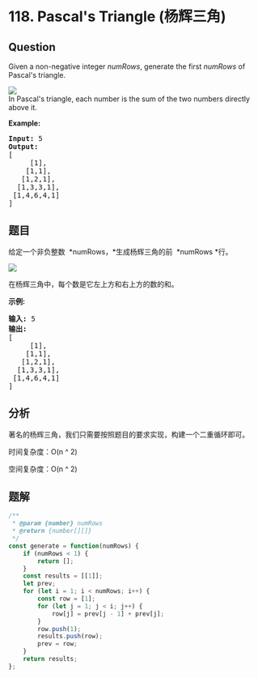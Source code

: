 # 118. Pascal&#39;s Triangle (杨辉三角)

## Question

Given a non-negative integer *numRows*, generate the first _numRows_ of Pascal's triangle.

![](https://upload.wikimedia.org/wikipedia/commons/0/0d/PascalTriangleAnimated2.gif)  
In Pascal's triangle, each number is the sum of the two numbers directly above it.

**Example:**

<pre><strong>Input:</strong> 5
<strong>Output:</strong>
[
     [1],
    [1,1],
   [1,2,1],
  [1,3,3,1],
 [1,4,6,4,1]
]
</pre>

## 题目

给定一个非负整数  *numRows，*生成杨辉三角的前  *numRows *行。

![](https://upload.wikimedia.org/wikipedia/commons/0/0d/PascalTriangleAnimated2.gif)

在杨辉三角中，每个数是它左上方和右上方的数的和。

**示例:**

<pre><strong>输入:</strong> 5
<strong>输出:</strong>
[
     [1],
    [1,1],
   [1,2,1],
  [1,3,3,1],
 [1,4,6,4,1]
]</pre>

## 分析

著名的杨辉三角，我们只需要按照题目的要求实现，构建一个二重循环即可。

时间复杂度：O(n ^ 2)

空间复杂度：O(n ^ 2)

## 题解

```javascript
/**
 * @param {number} numRows
 * @return {number[][]}
 */
const generate = function(numRows) {
    if (numRows < 1) {
        return [];
    }
    const results = [[1]];
    let prev;
    for (let i = 1; i < numRows; i++) {
        const row = [1];
        for (let j = 1; j < i; j++) {
            row[j] = prev[j - 1] + prev[j];
        }
        row.push(1);
        results.push(row);
        prev = row;
    }
    return results;
};
```
